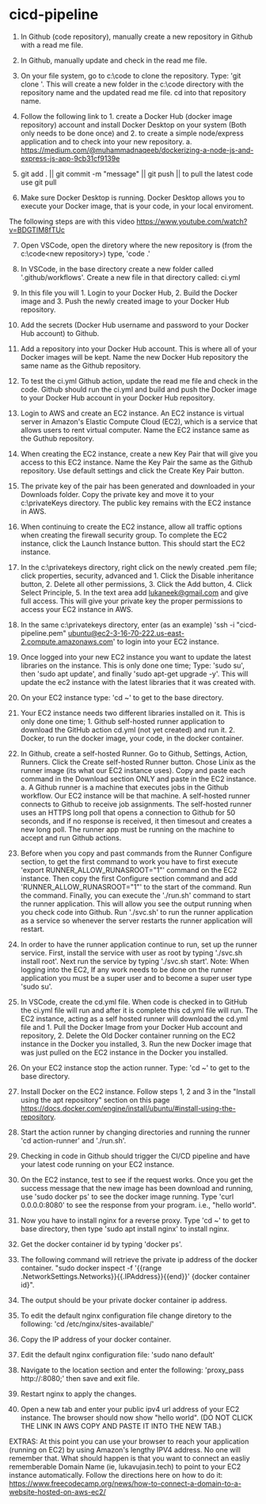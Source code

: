 # cicd-pipeline

1. In Github (code repository), manually create a new repository in Github with a read me file.

2. In Github, manually update and check in the read me file.

3. On your file system, go to c:\code to clone the repository. Type: 'git clone <github https link>'. This will create a new folder in the c:\code directory with the repository name and the updated read me file. cd into that repository name.
  
4. Follow the following link to 1. create a Docker Hub (docker image repository) account and install Docker Desktop on your system (Both only needs to be done once) and 2. to create a simple node/express application and to check into your new repository.
   a. https://medium.com/@muhammadnaqeeb/dockerizing-a-node-js-and-express-js-app-9cb31cf9139e

5. git add . || git commit -m "message" || git push || to pull the latest code use git pull

6. Make sure Docker Desktop is running. Docker Desktop allows you to execute your Docker image, that is your code, in your local enviroment.

The following steps are with this video https://www.youtube.com/watch?v=BDGTIM8fTUc

7. Open VSCode, open the diretory where the new repository is (from the c:\code\<new repository>\) type, 'code .'

8. In VSCode, in the base directory create a new folder called '.github/workflows'. Create a new file in that directory called: ci.yml

9. In this file you will 1. Login to your Docker Hub, 2. Build the Docker image and 3. Push the newly created image to your Docker Hub repository.

10. Add the secrets (Docker Hub username and password to your Docker Hub account) to Github.

11. Add a repository into your Docker Hub account. This is where all of your Docker images will be kept. Name the new Docker Hub repository the same name as the Github repository.  

12. To test the ci.yml Github action, update the read me file and check in the code. Github should run the ci.yml and build and push the Docker image to your Docker Hub account in your Docker Hub repository.  

13. Login to AWS and create an EC2 instance. An EC2 instance is virtual server in Amazon's Elastic Compute Cloud (EC2), which  is a service that allows users to rent virtual computer. Name the EC2 instance same as the Guthub repository.  

14. When creating the EC2 instance, create a new Key Pair that will give you access to this EC2 instance. Name the Key Pair the same as the Github repository. Use default settings and click the Create Key Pair button.  

15. The private key of the pair has been generated and downloaded in your Downloads folder. Copy the private key and move it to your c:\privateKeys directory. The public key remains with the EC2 instance in AWS. 

16. When continuing to create the EC2 instance, allow all traffic options when creating the firewall security group. To complete the EC2 instance, click the Launch Instance button.  This should start the EC2 instance.

17. In the c:\privatekeys directory, right click on the newly created .pem file; click properties, security, advanced and 1. Click the Disable inheritance button, 2. Delete all other permissions, 3. Click the Add button, 4. Click Select Principle, 5. In the text area add lukaneek@gmail.com and give full access. This will give your private key the proper permissions to access your EC2 instance in AWS.

18. In the same c:\privatekeys directory, enter (as an example) 'ssh -i "cicd-pipeline.pem" ubuntu@ec2-3-16-70-222.us-east-2.compute.amazonaws.com' to login into your EC2 instance.

19. Once logged into your new EC2 instance you want to update the latest libraries on the instance. This is only done one time; Type: 'sudo su', then 'sudo apt update', and finally 'sudo apt-get upgrade -y'. This will update the ec2 instance with the latest libraries that it was created with.

20. On your EC2 instance type: 'cd ~' to get to the base directory.

21. Your EC2 instance needs two different libraries installed on it. This is only done one time; 1. Github self-hosted runner application to download the GitHub action cd.yml (not yet created) and run it. 2. Docker, to run the docker image, your code, in the docker container.

22. In Github, create a self-hosted Runner. Go to Github, Settings, Action, Runners. Click the Create self-hosted Runner button. Chose Linix as the runner image (its what our EC2 instance uses). Copy and paste each command in the Download section ONLY and paste in the EC2 instance.
    a. A Github runner is a machine that executes jobs in the Github workflow. Our EC2 instance will be that machine. A self-hosted runner connects to Github to receive job assignments. The self-hosted runner uses an HTTPS long poll that opens a connection to Github for 50 seconds, and if no response is received, it then timesout and creates a new long poll. The runner app must be running on the machine to accept and run Github actions.

23. Before when you copy and past commands from the Runner Configure section, to get the first command to work you have to first execute 'export RUNNER_ALLOW_RUNASROOT="1"' command on the EC2 instance. Then copy the first Configure section command and add 'RUNNER_ALLOW_RUNASROOT="1"' to the start of the command. Run the command. Finally, you can execute the './run.sh' command to start the runner application. This will allow you see the output running when you check code into Github. Run './svc.sh' to run the runner application as a service so whenever the server restarts the runner application will restart.

24. In order to have the runner application continue to run, set up the runner service.  First, install the service with user as root by typing './svc.sh install root'.  Next run the service by typing './svc.sh start'.
Note: When logging into the EC2, If any work needs to be done on the runner application you must be a super user and to become a super user type 'sudo su'.

24. In VSCode, create the cd.yml file. When code is checked in to GitHub the ci.yml file will run and after it is complete this cd.yml file will run. The EC2 instance, acting as a self hosted runner will download the cd.yml file and 1. Pull the Docker Image from your Docker Hub account and repository, 2. Delete the Old Docker container running on the EC2 instance in the Docker you installed, 3. Run the new Docker image that was just pulled on the EC2 instance in the Docker you installed.

25. On your EC2 instance stop the action runner. Type: 'cd ~' to get to the base directory.
    
26. Install Docker on the EC2 instance. Follow steps 1, 2 and 3 in the "Install using the apt repository" section on this page https://docs.docker.com/engine/install/ubuntu/#install-using-the-repository.

27. Start the action runner by changing directories and running the runner 'cd action-runner' and './run.sh'.

28. Checking in code in Github should trigger the CI/CD pipeline and have your latest code running on your EC2 instance.

29. On the EC2 instance, test to see if the request works. Once you get the success message that the new image has been download and running, use 'sudo docker ps' to see the docker image running. Type 'curl 0.0.0.0:8080' to see the response from your program. i.e., "hello world". 

30. Now you have to install nginx for a reverse proxy. Type 'cd ~' to get to base directory, then type 'sudo apt install nginx' to install nginx.  

31. Get the docker container id by typing 'docker ps'.

32. The following command will retrieve the private ip address of the docker container. "sudo docker inspect -f '{{range .NetworkSettings.Networks}}{{.IPAddress}}{{end}}' {docker container id}". 

33. The output should be your private docker container ip address. 

34. To edit the default nginx configuration file change diretory to the following: 'cd /etc/nginx/sites-available/' 

35. Copy the IP address of your docker container.  

36. Edit the default nginx configuration file: 'sudo nano default'

37. Navigate to the location section and enter the following: 'proxy_pass http://<ip address>:8080;' then save and exit file.  

38. Restart nginx to apply the changes.  

39. Open a new tab and enter your public ipv4 url address of your EC2 instance.  The browser should now show "hello world". (DO NOT CLICK THE LINK IN AWS COPY AND PASTE IT INTO THE NEW TAB.)

EXTRAS:
At this point you can use your browser to reach your application (running on EC2) by using Amazon's lengthy IPV4 address. No one will remember that. What should happen is that you want to connect an easliy rememberable Domain Name (ie, lukavujasin.tech) to point to your EC2 instance automatically. Follow the directions here on how to do it: https://www.freecodecamp.org/news/how-to-connect-a-domain-to-a-website-hosted-on-aws-ec2/










